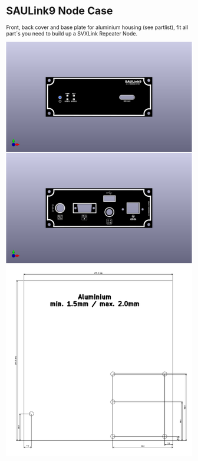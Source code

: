 # SAULink9 Node Case
Front, back cover and base plate for aluminium housing (see partlist), fit all part´s you need to build up a SVXLink Repeater Node.

![CaseFront](SAULink9_front.png)
![CaseBack](SAULink9_back.png)
![Base](SAULink9_baseplate.png)

